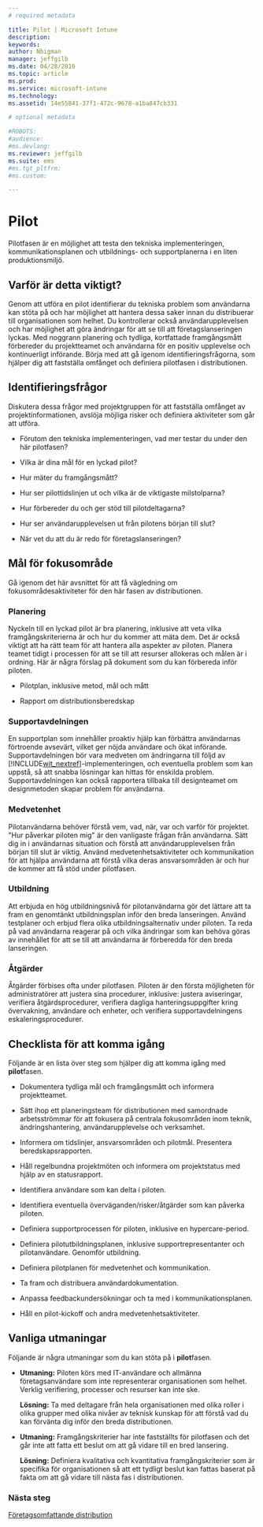 ```yaml
---
# required metadata

title: Pilot | Microsoft Intune
description:
keywords:
author: Nbigman
manager: jeffgilb
ms.date: 04/28/2016
ms.topic: article
ms.prod:
ms.service: microsoft-intune
ms.technology:
ms.assetid: 14e55841-37f1-472c-9678-a1ba847cb331

# optional metadata

#ROBOTS:
#audience:
#ms.devlang:
ms.reviewer: jeffgilb
ms.suite: ems
#ms.tgt_pltfrm:
#ms.custom:

---
```


# Pilot
Pilotfasen är en möjlighet att testa den tekniska implementeringen, kommunikationsplanen och utbildnings- och supportplanerna i en liten produktionsmiljö.

## Varför är detta viktigt?
Genom att utföra en pilot identifierar du tekniska problem som användarna kan stöta på och har möjlighet att hantera dessa saker innan du distribuerar till organisationen som helhet. Du kontrollerar också användarupplevelsen och har möjlighet att göra ändringar för att se till att företagslanseringen lyckas. Med noggrann planering och tydliga, kortfattade framgångsmått förbereder du projektteamet och användarna för en positiv upplevelse och kontinuerligt införande.
Börja med att gå igenom identifieringsfrågorna, som hjälper dig att fastställa omfånget och definiera pilotfasen i distributionen.

## Identifieringsfrågor
Diskutera dessa frågor med projektgruppen för att fastställa omfånget av projektinformationen, avslöja möjliga risker och definiera aktiviteter som går att utföra.

-   Förutom den tekniska implementeringen, vad mer testar du under den här pilotfasen?

-   Vilka är dina mål för en lyckad pilot?

-   Hur mäter du framgångsmått?

-   Hur ser pilottidslinjen ut och vilka är de viktigaste milstolparna?

-   Hur förbereder du och ger stöd till pilotdeltagarna?

-   Hur ser användarupplevelsen ut från pilotens början till slut?

-   När vet du att du är redo för företagslanseringen?

## Mål för fokusområde
Gå igenom det här avsnittet för att få vägledning om fokusområdesaktiviteter för den här fasen av distributionen.

### Planering
Nyckeln till en lyckad pilot är bra planering, inklusive att veta vilka framgångskriterierna är och hur du kommer att mäta dem. Det är också viktigt att ha rätt team för att hantera alla aspekter av piloten. Planera teamet tidigt i processen för att se till att resurser allokeras och målen är i ordning. Här är några förslag på dokument som du kan förbereda inför piloten.

-   Pilotplan, inklusive metod, mål och mått

-   Rapport om distributionsberedskap

### Supportavdelningen
En supportplan som innehåller proaktiv hjälp kan förbättra användarnas förtroende avsevärt, vilket ger nöjda användare och ökat införande. Supportavdelningen bör vara medveten om ändringarna till följd av [!INCLUDE[wit_nextref](../includes/wit_nextref_md.md)]-implementeringen, och eventuella problem som kan uppstå, så att snabba lösningar kan hittas för enskilda problem. Supportavdelningen kan också rapportera tillbaka till designteamet om designmetoden skapar problem för användarna.

### Medvetenhet
Pilotanvändarna behöver förstå vem, vad, när, var och varför för projektet. "Hur påverkar piloten mig" är den vanligaste frågan från användarna. Sätt dig in i användarnas situation och förstå att användarupplevelsen från början till slut är viktig. Använd medvetenhetsaktiviteter och kommunikation för att hjälpa användarna att förstå vilka deras ansvarsområden är och hur de kommer att få stöd under pilotfasen.

### Utbildning
Att erbjuda en hög utbildningsnivå för pilotanvändarna gör det lättare att ta fram en genomtänkt utbildningsplan inför den breda lanseringen. Använd testplaner och erbjud flera olika utbildningsalternativ under piloten. Ta reda på vad användarna reagerar på och vilka ändringar som kan behöva göras av innehållet för att se till att användarna är förberedda för den breda lanseringen.

### Åtgärder
Åtgärder förbises ofta under pilotfasen. Piloten är den första möjligheten för administratörer att justera sina procedurer, inklusive: justera aviseringar, verifiera åtgärdsprocedurer, verifiera dagliga hanteringsuppgifter kring övervakning, användare och enheter, och verifiera supportavdelningens eskaleringsprocedurer.

## Checklista för att komma igång
Följande är en lista över steg som hjälper dig att komma igång med **pilot**fasen.

-   Dokumentera tydliga mål och framgångsmått och informera projektteamet.

-   Sätt ihop ett planeringsteam för distributionen med samordnade arbetsströmmar för att fokusera på centrala fokusområden inom teknik, ändringshantering, användarupplevelse och verksamhet.

-   Informera om tidslinjer, ansvarsområden och pilotmål. Presentera beredskapsrapporten.

-   Håll regelbundna projektmöten och informera om projektstatus med hjälp av en statusrapport.

-   Identifiera användare som kan delta i piloten.

-   Identifiera eventuella överväganden/risker/åtgärder som kan påverka piloten.

-   Definiera supportprocessen för piloten, inklusive en hypercare-period.

-   Definiera pilotutbildningsplanen, inklusive supportrepresentanter och pilotanvändare. Genomför utbildning.

-   Definiera pilotplanen för medvetenhet och kommunikation.

-   Ta fram och distribuera användardokumentation.

-   Anpassa feedbackundersökningar och ta med i kommunikationsplanen.

-   Håll en pilot-kickoff och andra medvetenhetsaktiviteter.

## Vanliga utmaningar
Följande är några utmaningar som du kan stöta på i **pilot**fasen.

-   **Utmaning:** Piloten körs med IT-användare och allmänna företagsanvändare som inte representerar organisationen som helhet. Verklig verifiering, processer och resurser kan inte ske.

    **Lösning:** Ta med deltagare från hela organisationen med olika roller i olika grupper med olika nivåer av teknisk kunskap för att förstå vad du kan förvänta dig inför den breda distributionen.

-   **Utmaning:** Framgångskriterier har inte fastställts för pilotfasen och det går inte att fatta ett beslut om att gå vidare till en bred lansering.

    **Lösning:** Definiera kvalitativa och kvantitativa framgångskriterier som är specifika för organisationen så att ett tydligt beslut kan fattas baserat på fakta om att gå vidare till nästa fas i distributionen.

### Nästa steg
[Företagsomfattande distribution](enterprise-rollout.md)


<!--HONumber=May16_HO2-->



